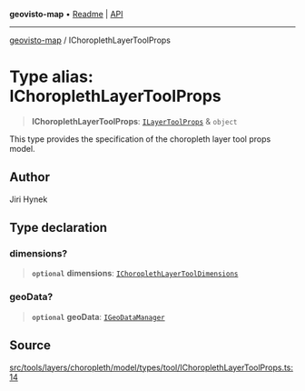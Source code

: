 **geovisto-map** • [Readme](../README.md) \| [API](../globals.md)

***

[geovisto-map](../README.md) / IChoroplethLayerToolProps

# Type alias: IChoroplethLayerToolProps

> **IChoroplethLayerToolProps**: [`ILayerToolProps`](ILayerToolProps.md) & `object`

This type provides the specification of the choropleth layer tool props model.

## Author

Jiri Hynek

## Type declaration

### dimensions?

> **`optional`** **dimensions**: [`IChoroplethLayerToolDimensions`](IChoroplethLayerToolDimensions.md)

### geoData?

> **`optional`** **geoData**: [`IGeoDataManager`](IGeoDataManager.md)

## Source

[src/tools/layers/choropleth/model/types/tool/IChoroplethLayerToolProps.ts:14](https://github.com/geovisto/geovisto-map/blob/e22d774889dbc28cc1ec62933ecf6bab6690f172/src/tools/layers/choropleth/model/types/tool/IChoroplethLayerToolProps.ts#L14)
